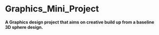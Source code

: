 # Graphics_Mini_Project

**A Graphics design project that aims on creative build up from a baseline 3D sphere design.**
